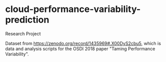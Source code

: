 # cloud-performance-variability-prediction
Research Project

Dataset from https://zenodo.org/record/1435969#.X00DyS2cbu5, which is data and analysis scripts for the OSDI 2018 paper "Taming Performance Variability".
